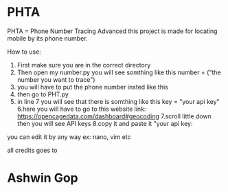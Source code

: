 # PHTA
PHTA = Phone Number Tracing Advanced this project is made for locating mobile by its phone number.

How to use:

1. First make sure you are in the correct directory
2. Then open my number.py you will see somthing like this
    number  = ("the number you want to trace")
3. you will have to put the phone number insted like this
4. then go to PHT.py
5. in line 7 you will see that there is somthing like this
      key = "your api key"
6.here you will have to go to this website link:  https://opencagedata.com/dashboard#geocoding
7.scroll little down then you will see API keys
8.copy it and paste it "your api key:

you can edit it by any way ex: nano, vim etc

all credits goes to

# Ashwin Gop
